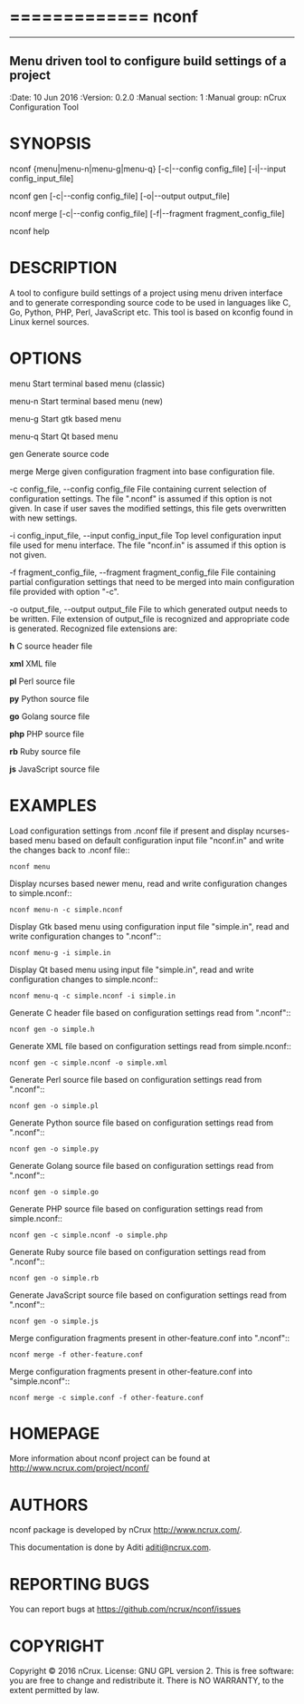 =============
 nconf
=============

---------------------------------------------------------
Menu driven tool to configure build settings of a project
---------------------------------------------------------

:Date:   10 Jun 2016
:Version: 0.2.0
:Manual section: 1
:Manual group: nCrux Configuration Tool


SYNOPSIS
========

nconf {menu|menu-n|menu-g|menu-q} [-c|--config config_file] [-i|--input config_input_file]

nconf gen [-c|--config config_file] [-o|--output output_file]

nconf merge [-c|--config config_file] [-f|--fragment fragment_config_file]

nconf help


DESCRIPTION
===========
A tool to configure build settings of a project using menu driven interface and to generate corresponding source code to be used in languages like C, Go, Python, PHP, Perl, JavaScript etc. This tool is based on kconfig found in Linux kernel sources.

OPTIONS
=======
menu    Start terminal based menu (classic)

menu-n  Start terminal based menu (new)

menu-g  Start gtk based menu

menu-q  Start Qt based menu

gen     Generate source code

merge   Merge given configuration fragment into base configuration file.

-c config_file, --config config_file
 File containing current selection of configuration settings. The file ".nconf" is assumed if this option is not given. In case if user saves the modified settings, this file gets overwritten with new settings.

-i config_input_file, --input config_input_file
 Top level configuration input file used for menu interface. The file "nconf.in" is assumed if this option is not given.

-f fragment_config_file, --fragment fragment_config_file
 File containing partial configuration settings that need to be merged into main configuration file provided with option "-c".

-o output_file, --output output_file
 File to which generated output needs to be written. File extension of output_file is recognized and appropriate code is generated. Recognized file extensions are:

  **h**		C source header file

  **xml**	XML file

  **pl**	Perl source file

  **py**	Python source file

  **go**	Golang source file

  **php**	PHP source file

  **rb**	Ruby source file

  **js**	JavaScript source file


EXAMPLES
========

Load configuration settings from .nconf file if present and display ncurses-based
menu based on default configuration input file "nconf.in" and write the
changes back to .nconf file::

	nconf menu

Display ncurses based newer menu, read and write configuration changes to simple.nconf::

	nconf menu-n -c simple.nconf

Display Gtk based menu using configuration input file "simple.in", read and write configuration changes to ".nconf"::

	nconf menu-g -i simple.in

Display Qt based menu using input file "simple.in", read and write configuration changes to simple.nconf::

	nconf menu-q -c simple.nconf -i simple.in

Generate C header file based on configuration settings read from ".nconf"::

	nconf gen -o simple.h

Generate XML file based on configuration settings read from simple.nconf::

	nconf gen -c simple.nconf -o simple.xml

Generate Perl source file based on configuration settings read from ".nconf"::

	nconf gen -o simple.pl

Generate Python source file based on configuration settings read from ".nconf"::

	nconf gen -o simple.py

Generate Golang source file based on configuration settings read from ".nconf"::

	nconf gen -o simple.go

Generate PHP source file based on configuration settings read from simple.nconf::

	nconf gen -c simple.nconf -o simple.php

Generate Ruby source file based on configuration settings read from ".nconf"::

	nconf gen -o simple.rb

Generate JavaScript source file based on configuration settings read from ".nconf"::

	nconf gen -o simple.js

Merge configuration fragments present in other-feature.conf into ".nconf"::

	nconf merge -f other-feature.conf

Merge configuration fragments present in other-feature.conf into "simple.nconf"::

	nconf merge -c simple.conf -f other-feature.conf

HOMEPAGE
========
More information about nconf project can be found at <http://www.ncrux.com/project/nconf/>

AUTHORS
=======
nconf package is developed by nCrux <http://www.ncrux.com/>.

This documentation is done by Aditi <aditi@ncrux.com>.

REPORTING BUGS
==============
You can report bugs at <https://github.com/ncrux/nconf/issues>

COPYRIGHT
=========
Copyright © 2016 nCrux. 
License: GNU GPL version 2.
This is free software: you are free to change and redistribute it.  There is NO WARRANTY, to the extent permitted by law.


